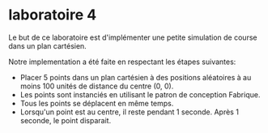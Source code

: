 # laboratoire 4

Le but de ce laboratoire est d'implémenter une petite simulation de course dans un plan cartésien.

Notre implementation a été faite en respectant les étapes suivantes:

- Placer 5 points dans un plan cartésien à des positions aléatoires à au moins 100 unités de distance du centre (0, 0).
- Les points sont instanciés en utilisant le patron de conception Fabrique.
- Tous les points  se déplacent en même temps.
- Lorsqu'un point est au centre, il reste pendant 1 seconde. Après 1 seconde, le point disparait.
